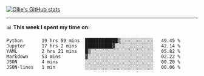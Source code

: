 <!--
**icedpanda/icedpanda** is a ✨ _special_ ✨ repository because its `README.md` (this file) appears on your GitHub profile.

Here are some ideas to get you started:

- 🔭 I’m currently working on ...
- 🌱 I’m currently learning ...
- 👯 I’m looking to collaborate on ...
- 🤔 I’m looking for help with ...
- 💬 Ask me about ...
- 📫 How to reach me: ...
- 😄 Pronouns: ...
- ⚡ Fun fact: ...
-->
[![Ollie's GitHub stats](https://github-readme-stats-icedpanda.vercel.app/api?username=icedpanda&count_private=true&show_icons=true)](https://github.com/icedpanda)

---
📊 **This week I spent my time on:**
<!--START_SECTION:waka-->

```text
Python       19 hrs 59 mins  ████████████▒░░░░░░░░░░░░   49.45 %
Jupyter      17 hrs 2 mins   ██████████▓░░░░░░░░░░░░░░   42.14 %
YAML         2 hrs 21 mins   █▒░░░░░░░░░░░░░░░░░░░░░░░   05.82 %
Markdown     53 mins         ▓░░░░░░░░░░░░░░░░░░░░░░░░   02.22 %
JSON         4 mins          ░░░░░░░░░░░░░░░░░░░░░░░░░   00.20 %
JSON-lines   1 min           ░░░░░░░░░░░░░░░░░░░░░░░░░   00.06 %
```

<!--END_SECTION:waka-->
